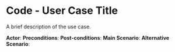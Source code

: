 # Code - User Case Title

A brief description of the use case.

**Actor**: 
**Preconditions**:
**Post-conditions**:
**Main Scenario**:
**Alternative Scenario**:
